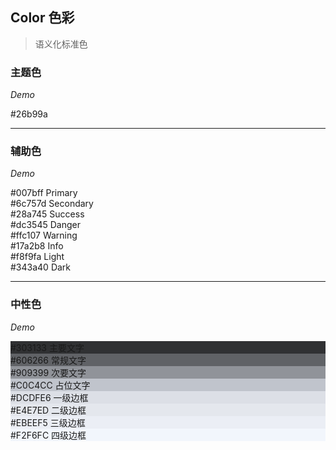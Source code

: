 <y-scroll>

## Color 色彩
> 语义化标准色

### 主题色

*Demo*
<y-row>
  <div class="demo-theme">
    #26b99a
  </div>
</y-row>

---

### 辅助色

*Demo*

<y-row>
  <y-col :md="2">
    <div class="demo-primary">#007bff Primary</div>
  </y-col>
  <y-col :md="2">
    <div class="demo-secondary">#6c757d Secondary</div>
  </y-col>
  <y-col :md="2">
    <div class="demo-success">#28a745 Success</div>
  </y-col>
  <y-col :md="2">
    <div class="demo-danger">#dc3545 Danger</div>
  </y-col>
</y-row>
<y-row style="margin-top: 10px">
  <y-col :md="2">
    <div class="demo-warning">#ffc107 Warning</div>
  </y-col>
  <y-col :md="2">
    <div class="demo-info">#17a2b8 Info</div>
  </y-col>
  <y-col :md="2">
    <div class="demo-light">#f8f9fa Light</div>
  </y-col>
  <y-col :md="2">
    <div class="demo-dark">#343a40 Dark</div>
  </y-col>
</y-row>

---

### 中性色

*Demo*

<y-row>
  <y-col :md="2">
    <div class="demo-font-main">#303133 主要文字</div>
  </y-col>
  <y-col :md="2">
    <div class="demo-font-normal">#606266 常规文字</div>
  </y-col>
  <y-col :md="2">
    <div class="demo-font-minor">#909399 次要文字</div>
  </y-col>
  <y-col :md="2">
    <div class="demo-font-seize">#C0C4CC 占位文字</div>
  </y-col>
</y-row>
<y-row style="margin-top: 10px">
  <y-col :md="2">
    <div class="demo-border-1">#DCDFE6 一级边框</div>
  </y-col>
  <y-col :md="2">
    <div class="demo-border-2">#E4E7ED 二级边框</div>
  </y-col>
  <y-col :md="2">
    <div class="demo-border-3">#EBEEF5 三级边框</div>
  </y-col>
  <y-col :md="2">
    <div class="demo-border-4">#F2F6FC 四级边框</div>
  </y-col>
</y-row>

</y-scroll>

<style lang="less">
  @import (reference) "../../src/theme/index.less";

  .demo-color {
    width: 140px;
    height: 70px;
    text-align: center;
    line-height: 70px;
    border-radius: 3px;
    color: #fff;
    font-size: 12px;
  }
  .demo-theme {
    .demo-color;
    background: @theme;
  }
  .demo-primary {
    .demo-color;
    background: @primary;
  }
  .demo-secondary {
    .demo-color;
    background: @secondary;
  }
  .demo-success {
    .demo-color;
    background: @success;
  }
  .demo-danger {
    .demo-color;
    background: @danger;
  }
  .demo-warning {
    .demo-color;
    background: @warning;
  }
  .demo-info {
    .demo-color;
    background: @info;
  }
  .demo-light {
    .demo-color;
    background: @light;
  }
  .demo-dark {
    .demo-color;
    background: @dark;
  }
  .demo-font-main {
    .demo-color;
    background: #303133;
  }
  .demo-font-normal {
    .demo-color;
    background: #606266;
  }
  .demo-font-minor {
    .demo-color;
    background: #909399;
  }
  .demo-font-seize {
    .demo-color;
    background: #C0C4CC;
  }
  .demo-border-1 {
    .demo-color;
    background: #DCDFE6;
    color: @font-normal;
  }
  .demo-border-2 {
    .demo-color;
    background: #E4E7ED;
    color: @font-normal;
  }
  .demo-border-3 {
    .demo-color;
    background: #EBEEF5;
    color: @font-normal;
  }
  .demo-border-4 {
    .demo-color;
    background: #F2F6FC;
    color: @font-normal;
  }
</style>
